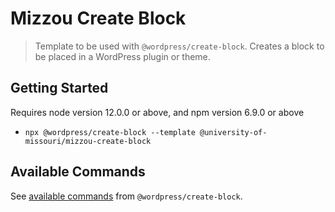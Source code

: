 # Mizzou Create Block

> Template to be used with `@wordpress/create-block`. Creates a block to be placed in a WordPress plugin or theme.

## Getting Started
Requires node version 12.0.0 or above, and npm version 6.9.0 or above

- `npx @wordpress/create-block --template @university-of-missouri/mizzou-create-block`

## Available Commands

See [available commands](https://developer.wordpress.org/block-editor/reference-guides/packages/packages-create-block/#available-commands) from `@wordpress/create-block`.